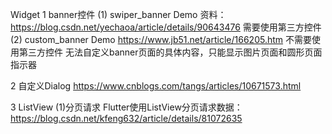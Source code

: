 Widget
1 banner控件
  (1) swiper_banner Demo
  资料：https://blog.csdn.net/yechaoa/article/details/90643476
  需要使用第三方控件
  (2) custom_banner Demo
    https://www.jb51.net/article/166205.htm
    不需要使用第三方控件
    无法自定义banner页面的具体内容，只能显示图片页面和圆形页面指示器

2 自定义Dialog
  https://www.cnblogs.com/tangs/articles/10671573.html
  
3 ListView
(1)分页请求
Flutter使用ListView分页请求数据：https://blog.csdn.net/kfeng632/article/details/81072635
